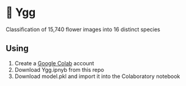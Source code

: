 # 🌹 Ygg


Classification of 15,740 flower images into 16 distinct species
## Using

1. Create a [Google Colab](https://colab.research.google.com/?utm_source=scs-index) account
2. Download Ygg.ipnyb from this repo
3. Download model.pkl and import it into the Colaboratory notebook



